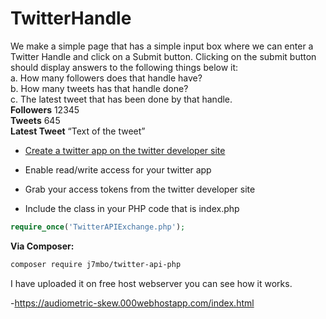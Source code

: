 # TwitterHandle
We make a simple page that has a simple input box where we can enter a Twitter Handle and click
on a Submit button.
Clicking on the submit button should display answers to the following things below it:<br>
  a. How many followers does that handle have?<br>
  b. How many tweets has that handle done?<br>
  c. The latest tweet that has been done by that handle.<br>
    <b>Followers</b> 12345<br>
    <b>Tweets</b> 645<br>
    <b>Latest Tweet</b> “Text of the tweet”
    

- [Create a twitter app on the twitter developer site](https://dev.twitter.com/apps/)
- Enable read/write access for your twitter app
- Grab your access tokens from the twitter developer site

- Include the class in your PHP code that is index.php

```php
require_once('TwitterAPIExchange.php');
```

**Via Composer:**

```bash
composer require j7mbo/twitter-api-php
```


I have uploaded it on free host webserver you can see how it works.

-https://audiometric-skew.000webhostapp.com/index.html
